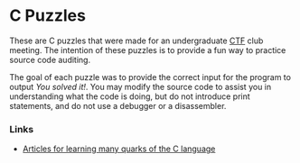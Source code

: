 # C Puzzles

These are C puzzles that were made for an undergraduate [CTF](https://ctftime.org/) club meeting.
The intention of these puzzles is to provide a fun way to practice source code auditing.

The goal of each puzzle was to provide the correct input for the program to output *You solved it!*.
You may modify the source code to assist you in understanding what the code is doing, but do not introduce print statements, and do not use a debugger or a disassembler.

### Links

* [Articles for learning many quarks of the C language](http://www.geeksforgeeks.org/c/)
